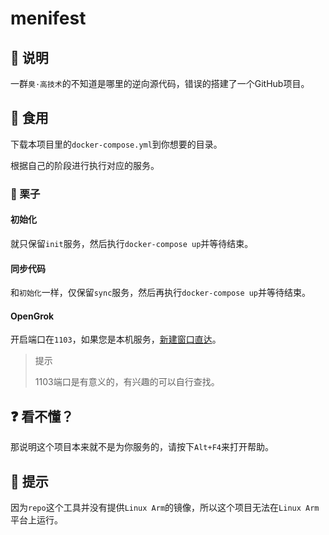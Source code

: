 # menifest

## 📃 说明

一群`臭·高技术`的不知道是哪里的逆向源代码，错误的搭建了一个GitHub项目。

## 🥗 食用

下载本项目里的`docker-compose.yml`到你想要的目录。

根据自己的阶段进行执行对应的服务。

### 🌰 栗子

#### 初始化

就只保留`init`服务，然后执行`docker-compose up`并等待结束。

#### 同步代码

和`初始化`一样，仅保留`sync`服务，然后再执行`docker-compose up`并等待结束。

#### OpenGrok

开启端口在`1103`，如果您是本机服务，[新建窗口直达](http://localhost:1103)。

> 提示
>
> 1103端口是有意义的，有兴趣的可以自行查找。

## ❓ 看不懂？

那说明这个项目本来就不是为你服务的，请按下`Alt+F4`来打开帮助。

## 🍭 提示

因为`repo`这个工具并没有提供`Linux Arm`的镜像，所以这个项目无法在`Linux Arm`平台上运行。

